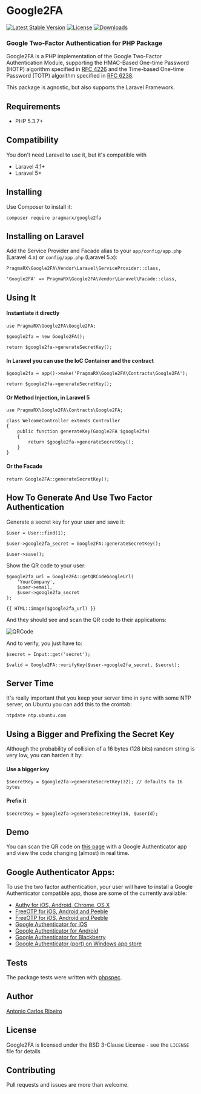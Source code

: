 # Google2FA

[![Latest Stable Version](https://img.shields.io/packagist/v/pragmarx/google2fa.svg?style=flat-square)](https://packagist.org/packages/pragmarx/google2fa) [![License](https://img.shields.io/badge/license-BSD_3_Clause-brightgreen.svg?style=flat-square)](LICENSE) [![Downloads](https://img.shields.io/packagist/dt/pragmarx/google2fa.svg?style=flat-square)](https://packagist.org/packages/pragmarx/google2fa)

### Google Two-Factor Authentication for PHP Package

Google2FA is a PHP implementation of the Google Two-Factor Authentication Module, supporting the HMAC-Based One-time Password (HOTP) algorithm specified in [RFC 4226](https://tools.ietf.org/html/rfc4226) and the Time-based One-time Password (TOTP) algorithm specified in [RFC 6238](https://tools.ietf.org/html/rfc6238).

This package is agnostic, but also supports the Laravel Framework.

## Requirements

- PHP 5.3.7+

## Compatibility

You don't need Laravel to use it, but it's compatible with

- Laravel 4.1+
- Laravel 5+

## Installing

Use Composer to install it:

```
composer require pragmarx/google2fa
```

## Installing on Laravel

Add the Service Provider and Facade alias to your `app/config/app.php` (Laravel 4.x) or `config/app.php` (Laravel 5.x):

    PragmaRX\Google2FA\Vendor\Laravel\ServiceProvider::class,

    'Google2FA' => PragmaRX\Google2FA\Vendor\Laravel\Facade::class,

## Using It

#### Instantiate it directly

```
use PragmaRX\Google2FA\Google2FA;

$google2fa = new Google2FA();

return $google2fa->generateSecretKey();
```

#### In Laravel you can use the IoC Container and the contract

```
$google2fa = app()->make('PragmaRX\Google2FA\Contracts\Google2FA');

return $google2fa->generateSecretKey();
```

#### Or Method Injection, in Laravel 5

```
use PragmaRX\Google2FA\Contracts\Google2FA;

class WelcomeController extends Controller 
{
	public function generateKey(Google2FA $google2fa)
	{
		return $google2fa->generateSecretKey();
	}
}
```

#### Or the Facade

```
return Google2FA::generateSecretKey();
```

## How To Generate And Use Two Factor Authentication

Generate a secret key for your user and save it:

    $user = User::find(1);

    $user->google2fa_secret = Google2FA::generateSecretKey();

    $user->save();

Show the QR code to your user:

    $google2fa_url = Google2FA::getQRCodeGoogleUrl(
    	'YourCompany',
    	$user->email,
    	$user->google2fa_secret
    );

	{{ HTML::image($google2fa_url) }}

And they should see and scan the QR code to their applications:

![QRCode](https://chart.googleapis.com/chart?chs=200x200&chld=M|0&cht=qr&chl=otpauth%3A%2F%2Ftotp%2FPragmaRX%3Aacr%2Bpragmarx%40antoniocarlosribeiro.com%3Fsecret%3DADUMJO5634NPDEKW%26issuer%3DPragmaRX)

And to verify, you just have to:

	$secret = Input::get('secret');

    $valid = Google2FA::verifyKey($user->google2fa_secret, $secret);

## Server Time

It's really important that you keep your server time in sync with some NTP server, on Ubuntu you can add this to the crontab:

    ntpdate ntp.ubuntu.com

## Using a Bigger and Prefixing the Secret Key

Although the probability of collision of a 16 bytes (128 bits) random string is very low, you can harden it by:
 
#### Use a bigger key

    $secretKey = $google2fa->generateSecretKey(32); // defaults to 16 bytes

#### Prefix it

    $secretKey = $google2fa->generateSecretKey(16, $userId);

## Demo

You can scan the QR code on [this page](https://antoniocarlosribeiro.com/technology/google2fa) with a Google Authenticator app and view the code changing (almost) in real time.

## Google Authenticator Apps:

To use the two factor authentication, your user will have to install a Google Authenticator compatible app, those are some of the currently available:

* [Authy for iOS, Android, Chrome, OS X](https://www.authy.com/)
* [FreeOTP for iOS, Android and Peeble](https://fedorahosted.org/freeotp/)
* [FreeOTP for iOS, Android and Peeble](https://www.toopher.com/)
* [Google Authenticator for iOS](http://itunes.apple.com/us/app/google-authenticator/id388497605?mt=8")
* [Google Authenticator for Android](https://play.google.com/store/apps/details?id=com.google.android.apps.authenticator2")
* [Google Authenticator for Blackberry](https://m.google.com/authenticator")
* [Google Authenticator (port) on Windows app store](http://apps.microsoft.com/windows/en-us/app/google-authenticator/7ea6de74-dddb-47df-92cb-40afac4d38bb")

## Tests

The package tests were written with [phpspec](http://www.phpspec.net/en/latest/).

## Author

[Antonio Carlos Ribeiro](http://twitter.com/iantonioribeiro)

## License

Google2FA is licensed under the BSD 3-Clause License - see the `LICENSE` file for details

## Contributing

Pull requests and issues are more than welcome.
